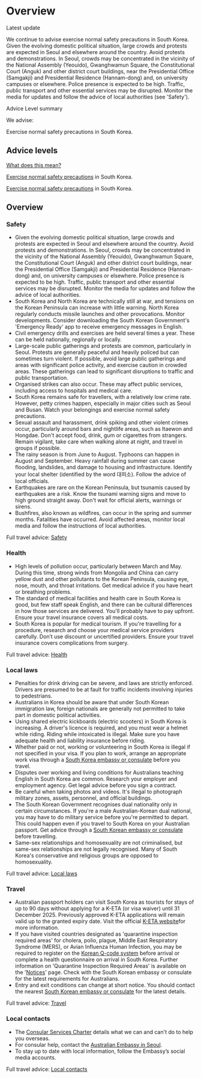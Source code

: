 # Overview

Latest update

We continue to advise exercise normal safety precautions in South Korea. Given the evolving domestic political situation, large crowds and protests are expected in Seoul and elsewhere around the country. Avoid protests and demonstrations. In Seoul, crowds may be concentrated in the vicinity of the National Assembly (Yeouido), Gwanghwamun Square, the Constitutional Court (Anguk) and other district court buildings, near the Presidential Office (Samgakji) and Presidential Residence (Hannam-dong) and, on university campuses or elsewhere. Police presence is expected to be high. Traffic, public transport and other essential services may be disrupted. Monitor the media for updates and follow the advice of local authorities (see 'Safety').

Advice Level summary

We advise:

Exercise normal safety precautions in South Korea.

## Advice levels

[What does this mean?](/before-you-go/travel-advice-explained/)

[Exercise normal safety precautions](https://www.smartraveller.gov.au/consular-services/travel-advice-explained#level1) in South Korea.

[Exercise normal safety precautions](https://www.smartraveller.gov.au/consular-services/travel-advice-explained#level1) in South Korea.

## Overview

### Safety

* Given the evolving domestic political situation, large crowds and protests are expected in Seoul and elsewhere around the country. Avoid protests and demonstrations. In Seoul, crowds may be concentrated in the vicinity of the National Assembly (Yeouido), Gwanghwamun Square, the Constitutional Court (Anguk) and other district court buildings, near the Presidential Office (Samgakji) and Presidential Residence (Hannam-dong) and, on university campuses or elsewhere. Police presence is expected to be high. Traffic, public transport and other essential services may be disrupted. Monitor the media for updates and follow the advice of local authorities.
* South Korea and North Korea are technically still at war, and tensions on the Korean Peninsula can increase with little warning. North Korea regularly conducts missile launches and other provocations. Monitor developments. Consider downloading the South Korean Government's 'Emergency Ready' app to receive emergency messages in English.
* Civil emergency drills and exercises are held several times a year. These can be held nationally, regionally or locally.
* Large-scale public gatherings and protests are common, particularly in Seoul. Protests are generally peaceful and heavily policed but can sometimes turn violent. If possible, avoid large public gatherings and areas with significant police activity, and exercise caution in crowded areas. These gatherings can lead to significant disruptions to traffic and public transportation.
* Organised strikes can also occur. These may affect public services, including access to hospitals and medical care.
* South Korea remains safe for travellers, with a relatively low crime rate. However, petty crimes happen, especially in major cities such as Seoul and Busan. Watch your belongings and exercise normal safety precautions.
* Sexual assault and harassment, drink spiking and other violent crimes occur, particularly around bars and nightlife areas, such as Itaewon and Hongdae. Don't accept food, drink, gum or cigarettes from strangers. Remain vigilant, take care when walking alone at night, and travel in groups if possible.
* The rainy season is from June to August. Typhoons can happen in August and September. Heavy rainfall during summer can cause flooding, landslides, and damage to housing and infrastructure. Identify your local shelter (identified by the word 대피소). Follow the advice of local officials.
* Earthquakes are rare on the Korean Peninsula, but tsunamis caused by earthquakes are a risk. Know the tsunami warning signs and move to high ground straight away. Don't wait for official alerts, warnings or sirens.
* Bushfires, also known as wildfires, can occur in the spring and summer months. Fatalities have occurred. Avoid affected areas, monitor local media and follow the instructions of local authorities.

Full travel advice: [Safety](#safety)

### Health

* High levels of pollution occur, particularly between March and May. During this time, strong winds from Mongolia and China can carry yellow dust and other pollutants to the Korean Peninsula, causing eye, nose, mouth, and throat irritations. Get medical advice if you have heart or breathing problems.
* The standard of medical facilities and health care in South Korea is good, but few staff speak English, and there can be cultural differences in how those services are delivered. You'll probably have to pay upfront. Ensure your travel insurance covers all medical costs.
* South Korea is popular for medical tourism. If you're travelling for a procedure, research and choose your medical service providers carefully. Don’t use discount or uncertified providers. Ensure your travel insurance covers complications from surgery.

Full travel advice: [Health](#health)

### Local laws

* Penalties for drink driving can be severe, and laws are strictly enforced. Drivers are presumed to be at fault for traffic incidents involving injuries to pedestrians.
* Australians in Korea should be aware that under South Korean immigration law, foreign nationals are generally not permitted to take part in domestic political activities.
* Using shared electric kickboards (electric scooters) in South Korea is increasing. A driver's licence is required, and you must wear a helmet while riding. Riding while intoxicated is illegal. Make sure you have adequate health and liability insurance before riding.
* Whether paid or not, working or volunteering in South Korea is illegal if not specified in your visa. If you plan to work, arrange an appropriate work visa through a [South Korea embassy or consulate](https://protocol.dfat.gov.au/Public/Missions/105) before you travel.
* Disputes over working and living conditions for Australians teaching English in South Korea are common. Research your employer and employment agency. Get legal advice before you sign a contract.
* Be careful when taking photos and videos. It's illegal to photograph military zones, assets, personnel, and official buildings.
* The South Korean Government recognises dual nationality only in certain circumstances. If you're a male Australian-Korean dual national, you may have to do military service before you're permitted to depart. This could happen even if you travel to South Korea on your Australian passport. Get advice through a [South Korean embassy or consulate](https://protocol.dfat.gov.au/Public/Missions/105) before travelling.
* Same-sex relationships and homosexuality are not criminalised, but same-sex relationships are not legally recognised. Many of South Korea's conservative and religious groups are opposed to homosexuality.

Full travel advice: [Local laws](#local-laws)

### Travel

* Australian passport holders can visit South Korea as tourists for stays of up to 90 days without applying for a K-ETA (or visa waiver) until 31 December 2025. Previously approved K-ETA applications will remain valid up to the granted expiry date. Visit the official [K-ETA website](https://www.k-eta.go.kr/)for more information.
* If you have visited countries designated as 'quarantine inspection required areas' for cholera, polio, plague, Middle East Respiratory Syndrome (MERS), or Avian Influenza Human Infection, you may be required to register on the [Korean Q-code system](https://qcode.kdca.go.kr/qco/index.do?lang=en) before arrival or complete a health questionnaire on arrival in South Korea. Further information on 'Quarantine Inspection Required Areas' is available on the '[Notices](https://qcode.kdca.go.kr/qco/index.do?lang=en)' page. Check with the South Korean embassy or consulate for the latest requirements for Australians.
* Entry and exit conditions can change at short notice. You should contact the nearest [South Korean embassy or consulate](https://protocol.dfat.gov.au/Public/Missions/105) for the latest details.

Full travel advice: [Travel](#travel)

### Local contacts

* The [Consular Services Charter](/consular-services/consular-services-charter "Consular Services Charter") details what we can and can't do to help you overseas.
* For consular help, contact the [Australian Embassy in Seoul](http://www.southkorea.embassy.gov.au/).
* To stay up to date with local information, follow the Embassy’s social media accounts.

Full travel advice: [Local contacts](#local-contacts)